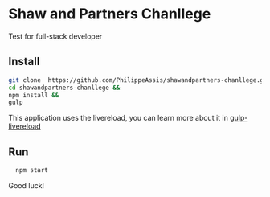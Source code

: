 # Shaw and Partners Chanllege
Test for full-stack developer

## Install
```bash
git clone  https://github.com/PhilippeAssis/shawandpartners-chanllege.git &&
cd shawandpartners-chanllege &&
npm install &&
gulp
```
This application uses the livereload, you can learn more about it in
[gulp-livereload](https://github.com/vohof/gulp-livereload)

## Run
```bash
  npm start
```

Good luck!
